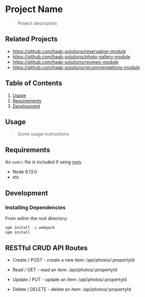 # Project Name

> Project description

## Related Projects

  - https://github.com/haab-solutions/reservation-module
  - https://github.com/haab-solutions/photo-gallery-module
  - https://github.com/haab-solutions/reviews-module
  - https://github.com/haab-solutions/recommendations-module

## Table of Contents

1. [Usage](#Usage)
1. [Requirements](#requirements)
1. [Development](#development)

## Usage

> Some usage instructions

## Requirements

An `nvmrc` file is included if using [nvm](https://github.com/creationix/nvm).

- Node 6.13.0
- etc

## Development

### Installing Dependencies

From within the root directory:

```sh
npm install -g webpack
npm install
```
## RESTful CRUD API Routes
- Create / POST - create a new item: /api/photos/:propertyId

- Read / GET - read an item:         /api/photos/:propertyId

- Update / PUT - update an item:     /api/photos/:propertyId

- Delete / DELETE - delete an item:  /api/photos/:propertyId
